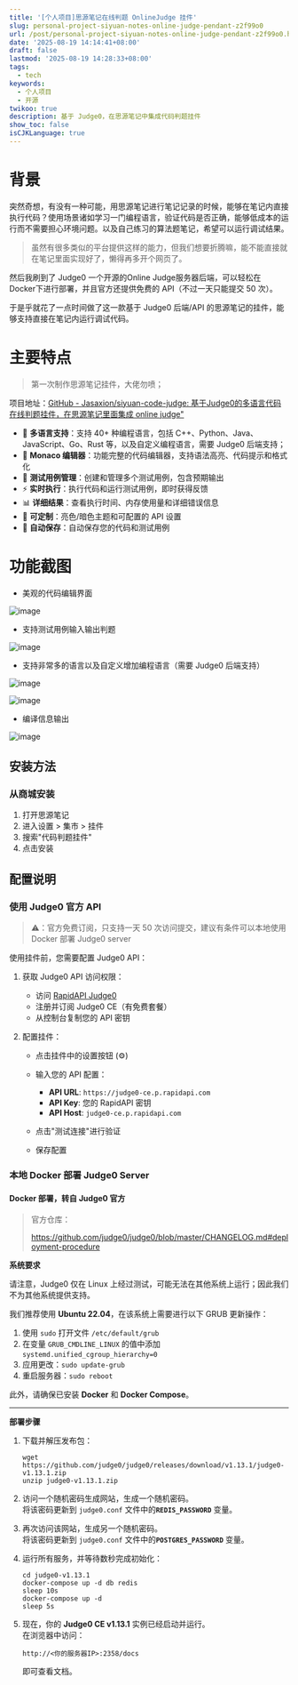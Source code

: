 ```yaml
---
title: '[个人项目]思源笔记在线判题 OnlineJudge 挂件'
slug: personal-project-siyuan-notes-online-judge-pendant-z2f99o0
url: /post/personal-project-siyuan-notes-online-judge-pendant-z2f99o0.html
date: '2025-08-19 14:14:41+08:00'
draft: false
lastmod: '2025-08-19 14:28:33+08:00'
tags:
  - tech
keywords:
  - 个人项目
  - 开源
twikoo: true
description: 基于 Judge0，在思源笔记中集成代码判题挂件
show_toc: false
isCJKLanguage: true
---
```


# 背景

突然奇想，有没有一种可能，用思源笔记进行笔记记录的时候，能够在笔记内直接执行代码？使用场景诸如学习一门编程语言，验证代码是否正确，能够低成本的运行而不需要担心环境问题。以及自己练习的算法题笔记，希望可以运行调试结果。

> 虽然有很多类似的平台提供这样的能力，但我们想要折腾嘛，能不能直接就在笔记里面实现好了，懒得再多开个网页了。

然后我刷到了 Judge0 一个开源的Online Judge服务器后端，可以轻松在 Docker下进行部署，并且官方还提供免费的 API（不过一天只能提交 50 次）。

于是乎就花了一点时间做了这一款基于 Judge0 后端/API 的思源笔记的挂件，能够支持直接在笔记内运行调试代码。

# 主要特点

> 第一次制作思源笔记挂件，大佬勿喷；

项目地址：[GitHub - Jasaxion/siyuan-code-judge: 基于Judge0的多语言代码在线判题挂件，在思源笔记里面集成 online judge"](https://github.com/Jasaxion/siyuan-code-judge)​

- 🚀 **多语言支持**：支持 40+ 种编程语言，包括 C++、Python、Java、JavaScript、Go、Rust 等，以及自定义编程语言，需要 Judge0 后端支持；
- 📝 **Monaco 编辑器**：功能完整的代码编辑器，支持语法高亮、代码提示和格式化
- 🧪 **测试用例管理**：创建和管理多个测试用例，包含预期输出
- ⚡ **实时执行**：执行代码和运行测试用例，即时获得反馈
- 📊 **详细结果**：查看执行时间、内存使用量和详细错误信息
- 🎨 **可定制**：亮色/暗色主题和可配置的 API 设置
- 💾 **自动保存**：自动保存您的代码和测试用例

# 功能截图

- 美观的代码编辑界面

![image](https://pve.digikamc.cn:8343/i/2025/08/19/notn0r-0.png "相对美观的界面，支持输入/输出调试，显示时空开销")​

- 支持测试用例输入输出判题

![image](https://pve.digikamc.cn:8343/i/2025/08/19/nqf7jf-0.png)​

- 支持非常多的语言以及自定义增加编程语言（需要 Judge0 后端支持）

![image](https://pve.digikamc.cn:8343/i/2025/08/19/nqfj45-0.png "使用")​

![image](https://pve.digikamc.cn:8343/i/2025/08/19/nqfmmg-0.png "可以自行添加新的语言")​

- 编译信息输出

![image](https://pve.digikamc.cn:8343/i/2025/08/19/nqfxhk-0.png "编译问题输出")​

## 安装方法

### 从商城安装

1. 打开思源笔记
2. 进入设置 > 集市 > 挂件
3. 搜索"代码判题挂件"
4. 点击安装

## 配置说明

### 使用 Judge0 官方 API

> ⚠️：官方免费订阅，只支持一天 50 次访问提交，建议有条件可以本地使用 Docker 部署 Judge0 server

使用挂件前，您需要配置 Judge0 API：

1. 获取 Judge0 API 访问权限：

    - 访问 [RapidAPI Judge0](https://rapidapi.com/judge0-official/api/judge0-ce)
    - 注册并订阅 Judge0 CE（有免费套餐）
    - 从控制台复制您的 API 密钥
2. 配置挂件：

    - 点击挂件中的设置按钮 (⚙️)
    - 输入您的 API 配置：

      - **API URL**: `https://judge0-ce.p.rapidapi.com`​
      - **API Key**: 您的 RapidAPI 密钥
      - **API Host**: `judge0-ce.p.rapidapi.com`​
    - 点击"测试连接"进行验证
    - 保存配置

### 本地 Docker 部署 Judge0 Server

#### Docker 部署，转自 Judge0 官方

> 官方仓库：
>
> https://github.com/judge0/judge0/blob/master/CHANGELOG.md#deployment-procedure

**系统要求**

请注意，Judge0 仅在 Linux 上经过测试，可能无法在其他系统上运行；因此我们不为其他系统提供支持。

我们推荐使用 **Ubuntu 22.04**，在该系统上需要进行以下 GRUB 更新操作：

1. 使用 `sudo` 打开文件 `/etc/default/grub`​
2. 在变量 `GRUB_CMDLINE_LINUX` 的值中添加 `systemd.unified_cgroup_hierarchy=0`​
3. 应用更改：`sudo update-grub`​
4. 重启服务器：`sudo reboot`​

此外，请确保已安装 **Docker** 和 **Docker Compose**。

---

**部署步骤**

1. 下载并解压发布包：

    ```
    wget https://github.com/judge0/judge0/releases/download/v1.13.1/judge0-v1.13.1.zip
    unzip judge0-v1.13.1.zip
    ```
2. 访问一个随机密码生成网站，生成一个随机密码。  
    将该密码更新到 `judge0.conf` 文件中的 **​`REDIS_PASSWORD`​** 变量。
3. 再次访问该网站，生成另一个随机密码。  
    将该密码更新到 `judge0.conf` 文件中的 **​`POSTGRES_PASSWORD`​** 变量。
4. 运行所有服务，并等待数秒完成初始化：

    ```
    cd judge0-v1.13.1
    docker-compose up -d db redis
    sleep 10s
    docker-compose up -d
    sleep 5s
    ```
5. 现在，你的 **Judge0 CE v1.13.1** 实例已经启动并运行。  
    在浏览器中访问：

    ```
    http://<你的服务器IP>:2358/docs
    ```
    即可查看文档。
